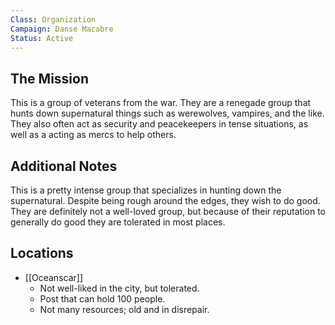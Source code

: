 ```yaml
---
Class: Organization
Campaign: Danse Macabre
Status: Active
---
```

## The Mission

This is a group of veterans from the war. They are a renegade group that hunts down supernatural things such as werewolves, vampires, and the like. They also often act as security and peacekeepers in tense situations, as well as a acting as mercs to help others.

## Additional Notes

This is a pretty intense group that specializes in hunting down the supernatural. Despite being rough around the edges, they wish to do good. They are definitely not a well-loved group, but because of their reputation to generally do good they are tolerated in most places.

## Locations

- [[Oceanscar]]
	- Not well-liked in the city, but tolerated.
	- Post that can hold 100 people.
	- Not many resources; old and in disrepair.